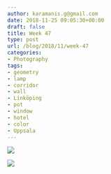 ```yaml
---
author: karamanis.g@gmail.com
date: 2018-11-25 09:05:30+00:00
draft: false
title: Week 47
type: post
url: /blog/2018/11/week-47
categories:
- Photography
tags:
- geometry
- lamp
- corridor
- wall
- Linköping
- pot
- window
- hotel
- color
- Uppsala
---
```




  
   ![](/images/2018-11-25-201811week-47/image-asset.jpeg)

  

  
   ![](/images/2018-11-25-201811week-47/image-asset.jpeg)

  


